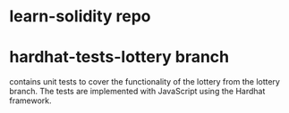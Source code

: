 # learn-solidity repo

# hardhat-tests-lottery branch
contains unit tests to cover the functionality of the lottery from the lottery branch.
The tests are implemented with JavaScript using the Hardhat framework.
